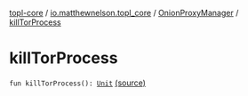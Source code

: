 [topl-core](../../index.md) / [io.matthewnelson.topl_core](../index.md) / [OnionProxyManager](index.md) / [killTorProcess](./kill-tor-process.md)

# killTorProcess

`fun killTorProcess(): `[`Unit`](https://kotlinlang.org/api/latest/jvm/stdlib/kotlin/-unit/index.html) [(source)](https://github.com/05nelsonm/TorOnionProxyLibrary-Android/blob/master/topl-core/src/main/java/io/matthewnelson/topl_core/OnionProxyManager.kt#L944)